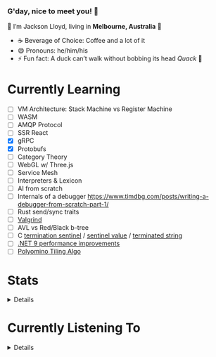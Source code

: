 ### G'day, nice to meet you! 👋

👾 I’m Jackson Lloyd, living in **Melbourne, Australia** 🦘

- ☕ Beverage of Choice: Coffee and a lot of it
- 😄 Pronouns: he/him/his
- ⚡ Fun fact: A duck can’t walk without bobbing its head *Quack* 🦆


# Currently Learning
- [ ] VM Architecture: Stack Machine vs Register Machine
- [ ] WASM
- [ ] AMQP Protocol
- [ ] SSR React
- [x] gRPC
- [X] Protobufs
- [ ] Category Theory
- [ ] WebGL w/ Three.js
- [ ] Service Mesh
- [ ] Interpreters & Lexicon
- [ ] AI from scratch
- [ ] Internals of a debugger https://www.timdbg.com/posts/writing-a-debugger-from-scratch-part-1/
- [ ] Rust send/sync traits
- [ ] [Valgrind](https://valgrind.org/info/tools.html)
- [ ] AVL vs Red/Black b-tree
- [ ] C [termination sentinel](https://ziggit.dev/t/what-are-sentinals/3748) / [sentinel value](https://en.wikipedia.org/wiki/Sentinel_value) / [terminated string](https://en.wikipedia.org/wiki/Null-terminated_string)
- [ ] [.NET 9 performance improvements](https://devblogs.microsoft.com/dotnet/performance-improvements-in-net-9/#benchmarking-setup)
- [ ] [Polyomino Tiling Algo](https://gfredericks.com/blog/99)

# Stats
<details>
  <div align="center" style="display: flex; justify-content: center; align-items: center;" >
    <img width="" src="https://github-readme-stats.vercel.app/api/top-langs/?username=JBrLloyd&layout=compact&hide_title=1&card_width=300" alt="Top language used in my repos" />
  </div>
</details>

# Currently Listening To
<details>
  <div align="center" style="display: flex; justify-content: center; align-items: center;" >
    <img width="" src="https://uwokman.herokuapp.com/spotify/currently-playing.svg" alt="Currently Playing on Spotify" />
  </div>
</details>

